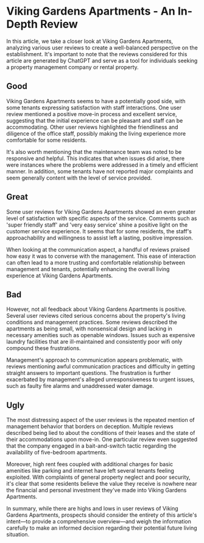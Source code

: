 # Viking Gardens Apartments - An In-Depth Review

In this article, we take a closer look at Viking Gardens Apartments, analyzing various user reviews to create a well-balanced perspective on the establishment. It's important to note that the reviews considered for this article are generated by ChatGPT and serve as a tool for individuals seeking a property management company or rental property.

## Good

Viking Gardens Apartments seems to have a potentially good side, with some tenants expressing satisfaction with staff interactions. One user review mentioned a positive move-in process and excellent service, suggesting that the initial experience can be pleasant and staff can be accommodating. Other user reviews highlighted the friendliness and diligence of the office staff, possibly making the living experience more comfortable for some residents.

It's also worth mentioning that the maintenance team was noted to be responsive and helpful. This indicates that when issues did arise, there were instances where the problems were addressed in a timely and efficient manner. In addition, some tenants have not reported major complaints and seem generally content with the level of service provided.

## Great

Some user reviews for Viking Gardens Apartments showed an even greater level of satisfaction with specific aspects of the service. Comments such as 'super friendly staff' and 'very easy service' shine a positive light on the customer service experience. It seems that for some residents, the staff's approachability and willingness to assist left a lasting, positive impression.

When looking at the communication aspect, a handful of reviews praised how easy it was to converse with the management. This ease of interaction can often lead to a more trusting and comfortable relationship between management and tenants, potentially enhancing the overall living experience at Viking Gardens Apartments.

## Bad

However, not all feedback about Viking Gardens Apartments is positive. Several user reviews cited serious concerns about the property's living conditions and management practices. Some reviews described the apartments as being small, with nonsensical design and lacking in necessary amenities such as openable windows. Issues such as expensive laundry facilities that are ill-maintained and consistently poor wifi only compound these frustrations.

Management's approach to communication appears problematic, with reviews mentioning awful communication practices and difficulty in getting straight answers to important questions. The frustration is further exacerbated by management's alleged unresponsiveness to urgent issues, such as faulty fire alarms and unaddressed water damage.

## Ugly

The most distressing aspect of the user reviews is the repeated mention of management behavior that borders on deception. Multiple reviews described being lied to about the conditions of their leases and the state of their accommodations upon move-in. One particular review even suggested that the company engaged in a bait-and-switch tactic regarding the availability of five-bedroom apartments.

Moreover, high rent fees coupled with additional charges for basic amenities like parking and internet have left several tenants feeling exploited. With complaints of general property neglect and poor security, it's clear that some residents believe the value they receive is nowhere near the financial and personal investment they've made into Viking Gardens Apartments.

In summary, while there are highs and lows in user reviews of Viking Gardens Apartments, prospects should consider the entirety of this article's intent—to provide a comprehensive overview—and weigh the information carefully to make an informed decision regarding their potential future living situation.